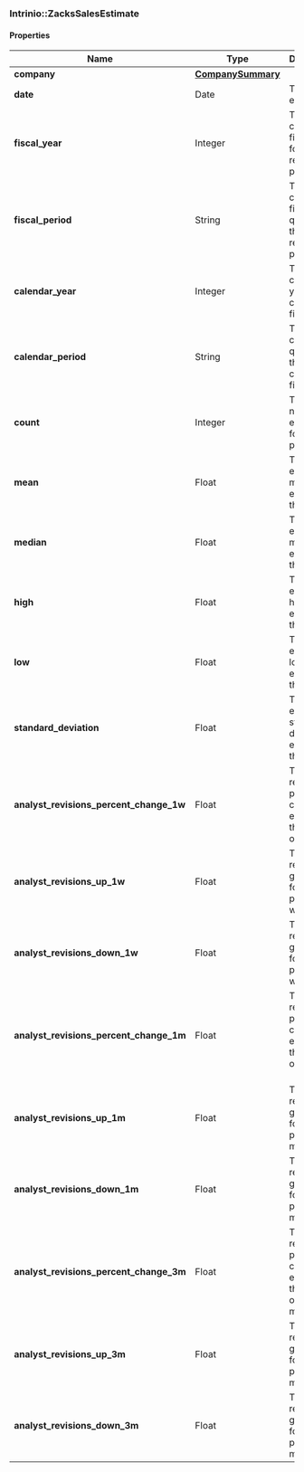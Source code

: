 

[//]: # (CLASS:Intrinio::ZacksSalesEstimate)

[//]: # (KIND:object)

### Intrinio::ZacksSalesEstimate

#### Properties

[//]: # (START_DEFINITION)

Name | Type | Description
------------ | ------------- | -------------
**company** | [**CompanySummary**](CompanySummary.md) |  &nbsp;
**date** | Date | The period end date &nbsp;
**fiscal_year** | Integer | The company’s fiscal year for the reported period &nbsp;
**fiscal_period** | String | The company’s fiscal quarter for the reported period &nbsp;
**calendar_year** | Integer | The closest calendar year for the company’s fiscal year &nbsp;
**calendar_period** | String | The closest calendar quarter for the company’s fiscal year &nbsp;
**count** | Integer | The number of estimates for the period &nbsp;
**mean** | Float | The sales estimate mean estimate for the period &nbsp;
**median** | Float | The sales estimate median estimate for the period &nbsp;
**high** | Float | The sales estimate high estimate for the period &nbsp;
**low** | Float | The sales estimate low estimate for the period &nbsp;
**standard_deviation** | Float | The sales estimate standard deviation estimate for the period &nbsp;
**analyst_revisions_percent_change_1w** | Float | The analyst revisions percent change in estimate for the period of 1 week. &nbsp;
**analyst_revisions_up_1w** | Float | The analyst revisions going up for the period of 1 week. &nbsp;
**analyst_revisions_down_1w** | Float | The analyst revisions going down for the period of 1 week. &nbsp;
**analyst_revisions_percent_change_1m** | Float | The analyst revisions percent change in estimate for the period of 1 month. &nbsp;
**analyst_revisions_up_1m** | Float | The analyst revisions going up for the period of 1 month. &nbsp;
**analyst_revisions_down_1m** | Float | The analyst revisions going down for the period of 1 month. &nbsp;
**analyst_revisions_percent_change_3m** | Float | The analyst revisions percent change in estimate for the period of 3 months. &nbsp;
**analyst_revisions_up_3m** | Float | The analyst revisions going up for the period of 3 months. &nbsp;
**analyst_revisions_down_3m** | Float | The analyst revisions going down for the period of 3 months. &nbsp;

[//]: # (END_DEFINITION)


[//]: # (CONTAINED_CLASS:Intrinio::CompanySummary)



